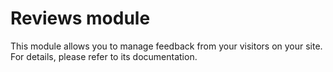 Reviews module
==============

This module allows you to manage feedback from your visitors on your site. For details, please refer to its documentation.